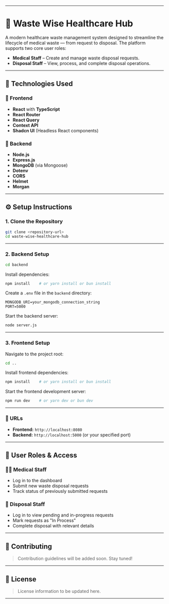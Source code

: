 
---

# 🏥 Waste Wise Healthcare Hub

A modern healthcare waste management system designed to streamline the lifecycle of medical waste — from request to disposal. The platform supports two core user roles:

* **Medical Staff** – Create and manage waste disposal requests.
* **Disposal Staff** – View, process, and complete disposal operations.

---

## 🚀 Technologies Used

### 🔹 Frontend

* **React** with **TypeScript**
* **React Router**
* **React Query**
* **Context API**
* **Shadcn UI** (Headless React components)

### 🔹 Backend

* **Node.js**
* **Express.js**
* **MongoDB** (via Mongoose)
* **Dotenv**
* **CORS**
* **Helmet**
* **Morgan**

---

## ⚙️ Setup Instructions

### 1. Clone the Repository

```bash
git clone <repository-url>
cd waste-wise-healthcare-hub
```

---

### 2. Backend Setup

```bash
cd backend
```

Install dependencies:

```bash
npm install    # or yarn install or bun install
```

Create a `.env` file in the `backend` directory:

```env
MONGODB_URI=your_mongodb_connection_string
PORT=5000
```

Start the backend server:

```bash
node server.js
```

---

### 3. Frontend Setup

Navigate to the project root:

```bash
cd ..
```

Install frontend dependencies:

```bash
npm install    # or yarn install or bun install
```

Start the frontend development server:

```bash
npm run dev    # or yarn dev or bun dev
```

---

### 🔗 URLs

* **Frontend:** `http://localhost:8080`
* **Backend:** `http://localhost:5000` (or your specified port)

---

## 👥 User Roles & Access

### 👨‍⚕️ Medical Staff

* Log in to the dashboard
* Submit new waste disposal requests
* Track status of previously submitted requests

### 🧹 Disposal Staff

* Log in to view pending and in-progress requests
* Mark requests as "In Process"
* Complete disposal with relevant details

---

## 🤝 Contributing

> Contribution guidelines will be added soon. Stay tuned!

---

## 📄 License

> License information to be updated here.

---
